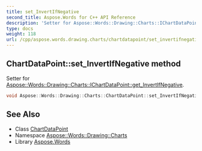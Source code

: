 ```yaml
---
title: set_InvertIfNegative
second_title: Aspose.Words for C++ API Reference
description: 'Setter for Aspose::Words::Drawing::Charts::IChartDataPoint::get_InvertIfNegative.'
type: docs
weight: 118
url: /cpp/aspose.words.drawing.charts/chartdatapoint/set_invertifnegative/
---
```

## ChartDataPoint::set_InvertIfNegative method


Setter for [Aspose::Words::Drawing::Charts::IChartDataPoint::get_InvertIfNegative](../../ichartdatapoint/get_invertifnegative/).

```cpp
void Aspose::Words::Drawing::Charts::ChartDataPoint::set_InvertIfNegative(bool value) override
```

## See Also

* Class [ChartDataPoint](../)
* Namespace [Aspose::Words::Drawing::Charts](../../)
* Library [Aspose.Words](../../../)
